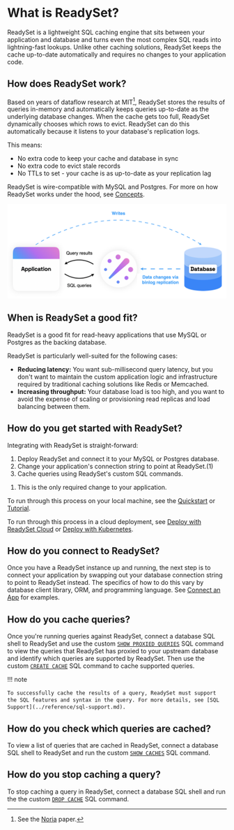 # What is ReadySet?

ReadySet is a lightweight SQL caching engine that sits between your application and database and turns even the most complex SQL reads into lightning-fast lookups. Unlike other caching solutions, ReadySet keeps the cache up-to-date automatically and requires no changes to your application code.

## How does ReadySet work?

Based on years of dataflow research at MIT[^1], ReadySet stores the results of queries in-memory and automatically keeps queries up-to-date as the underlying database changes. When the cache gets too full, ReadySet dynamically chooses which rows to evict. ReadySet can do this automatically because it listens to your database's replication logs.

This means:

- No extra code to keep your cache and database in sync
- No extra code to evict stale records
- No TTLs to set - your cache is as up-to-date as your replication lag

ReadySet is wire-compatible with MySQL and Postgres. For more on how ReadySet works under the hood, see [Concepts](../concepts/overview.md).

![Architecture](../assets/readyset_arch.png)

[^1]: See the [Noria](https://pdos.csail.mit.edu/papers/noria:osdi18.pdf) paper.

## When is ReadySet a good fit?

ReadySet is a good fit for read-heavy applications that use MySQL or Postgres as the backing database.

ReadySet is particularly well-suited for the following cases:

- **Reducing latency:** You want sub-millisecond query latency, but you don't want to maintain the custom application logic and infrastructure required by traditional caching solutions like Redis or Memcached.  
- **Increasing throughput:** Your database load is too high, and you want to avoid the expense of scaling or provisioning read replicas and load balancing between them.

## How do you get started with ReadySet?

Integrating with ReadySet is straight-forward:

<div class="annotate" markdown>

1. Deploy ReadySet and connect it to your MySQL or Postgres database.
2. Change your application's connection string to point at ReadySet.(1)
3. Cache queries using ReadySet's custom SQL commands.
</div>

1.  This is the only required change to your application.   

To run through this process on your local machine, see the [Quickstart](quickstart.md) or [Tutorial](tutorial.md).  

To run through this process in a cloud deployment, see [Deploy with ReadySet Cloud](deploy-readyset-cloud.md) or [Deploy with Kubernetes](deploy-readyset-kubernetes.md).

## How do you connect to ReadySet?

Once you have a ReadySet instance up and running, the next step is to connect your application by swapping out your database connection string to point to ReadySet instead. The specifics of how to do this vary by database client library, ORM, and programming language. See [Connect an App](connect-an-app.md) for examples.

## How do you cache queries?

Once you're running queries against ReadySet, connect a database SQL shell to ReadySet and use the custom [`SHOW PROXIED QUERIES`](cache-queries.md#identify-queries-to-cache) SQL command to view the queries that ReadySet has proxied to your upstream database and identify which queries are supported by ReadySet. Then use the custom [`CREATE CACHE`](cache-queries.md#cache-queries_1) SQL command to cache supported queries.

!!! note

    To successfully cache the results of a query, ReadySet must support the SQL features and syntax in the query. For more details, see [SQL Support](../reference/sql-support.md).

## How do you check which queries are cached?

To view a list of queries that are cached in ReadySet, connect a database SQL shell to ReadySet and run the custom [`SHOW CACHES`](cache-queries.md#view-cached-queries) SQL command.

## How do you stop caching a query?

To stop caching a query in ReadySet, connect a database SQL shell and run the the custom [`DROP CACHE`](cache-queries.md#remove-cached-queries) SQL command.
